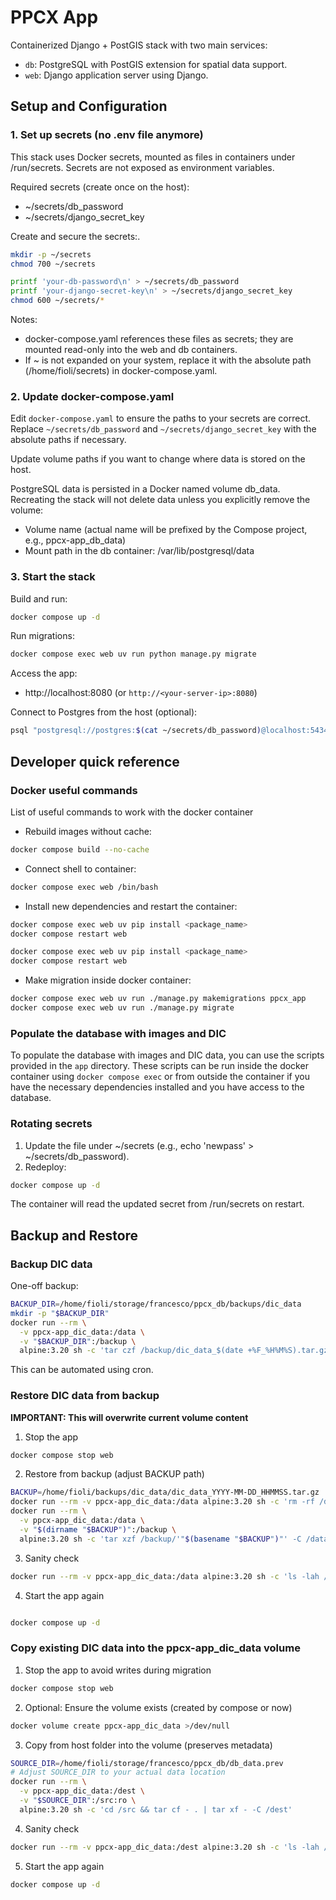 # PPCX App

Containerized Django + PostGIS stack with two main services:
- `db`: PostgreSQL with PostGIS extension for spatial data support.
- `web`: Django application server using Django.

## Setup and Configuration


### 1. Set up secrets (no .env file anymore)

This stack uses Docker secrets, mounted as files in containers under /run/secrets. Secrets are not exposed as environment variables.

Required secrets (create once on the host):
- ~/secrets/db_password
- ~/secrets/django_secret_key

Create and secure the secrets:.

```bash
mkdir -p ~/secrets
chmod 700 ~/secrets

printf 'your-db-password\n' > ~/secrets/db_password
printf 'your-django-secret-key\n' > ~/secrets/django_secret_key
chmod 600 ~/secrets/*
```

Notes:
- docker-compose.yaml references these files as secrets; they are mounted read-only into the web and db containers.
- If ~ is not expanded on your system, replace it with the absolute path (/home/fioli/secrets) in docker-compose.yaml.

### 2. Update docker-compose.yaml

Edit `docker-compose.yaml` to ensure the paths to your secrets are correct. Replace `~/secrets/db_password` and `~/secrets/django_secret_key` with the absolute paths if necessary.

Update volume paths if you want to change where data is stored on the host.

PostgreSQL data is persisted in a Docker named volume db_data. Recreating the stack will not delete data unless you explicitly remove the volume: 
  - Volume name (actual name will be prefixed by the Compose project, e.g., ppcx-app_db_data)
  - Mount path in the db container: /var/lib/postgresql/data

### 3. Start the stack

Build and run:
```bash
docker compose up -d
```

Run migrations:
```bash
docker compose exec web uv run python manage.py migrate
```

Access the app:
- http://localhost:8080 (or `http://<your-server-ip>:8080`)

Connect to Postgres from the host (optional):
```bash
psql "postgresql://postgres:$(cat ~/secrets/db_password)@localhost:5434/planpincieux"
```

## Developer quick reference

### Docker useful commands

List of useful commands to work with the docker container

- Rebuild images without cache:
```bash
docker compose build --no-cache
```

- Connect shell to container:
```bash
docker compose exec web /bin/bash
```

- Install new dependencies and restart the container:

```bash
docker compose exec web uv pip install <package_name>
docker compose restart web
```

```bash
docker compose exec web uv pip install <package_name>
docker compose restart web
```

- Make migration inside docker container: 

```bash
docker compose exec web uv run ./manage.py makemigrations ppcx_app
docker compose exec web uv run ./manage.py migrate
```

### Populate the database with images and DIC

To populate the database with images and DIC data, you can use the scripts provided in the `app` directory.
These scripts can be run inside the docker container using `docker compose exec` or from outside the container if you have the necessary dependencies installed and you have access to the database.

### Rotating secrets

1) Update the file under ~/secrets (e.g., echo 'newpass' > ~/secrets/db_password).
2) Redeploy:
```bash
docker compose up -d
```
The container will read the updated secret from /run/secrets on restart.

## Backup and Restore

### Backup DIC data

One-off backup:

```bash
BACKUP_DIR=/home/fioli/storage/francesco/ppcx_db/backups/dic_data
mkdir -p "$BACKUP_DIR"
docker run --rm \
  -v ppcx-app_dic_data:/data \
  -v "$BACKUP_DIR":/backup \
  alpine:3.20 sh -c 'tar czf /backup/dic_data_$(date +%F_%H%M%S).tar.gz -C /data .'
```

This can be automated using cron.

### Restore DIC data from backup

**IMPORTANT: This will overwrite current volume content**

1. Stop the app
```bash
docker compose stop web
```

2. Restore from backup (adjust BACKUP path)
```bash
BACKUP=/home/fioli/backups/dic_data/dic_data_YYYY-MM-DD_HHMMSS.tar.gz
docker run --rm -v ppcx-app_dic_data:/data alpine:3.20 sh -c 'rm -rf /data/*'
docker run --rm \
  -v ppcx-app_dic_data:/data \
  -v "$(dirname "$BACKUP")":/backup \
  alpine:3.20 sh -c 'tar xzf /backup/'"$(basename "$BACKUP")"' -C /data'

```

3. Sanity check
```bash
docker run --rm -v ppcx-app_dic_data:/data alpine:3.20 sh -c 'ls -lah /data | head'
```

4. Start the app again
```bash

docker compose up -d
```

### Copy existing DIC data into the ppcx-app_dic_data volume

1. Stop the app to avoid writes during migration
```bash
docker compose stop web
``` 

2. Optional: Ensure the volume exists (created by compose or now)
```bash
docker volume create ppcx-app_dic_data >/dev/null
```

3. Copy from host folder into the volume (preserves metadata)
```bash
SOURCE_DIR=/home/fioli/storage/francesco/ppcx_db/db_data.prev
# Adjust SOURCE_DIR to your actual data location
docker run --rm \
  -v ppcx-app_dic_data:/dest \
  -v "$SOURCE_DIR":/src:ro \
  alpine:3.20 sh -c 'cd /src && tar cf - . | tar xf - -C /dest'
```
  
4. Sanity check
```bash
docker run --rm -v ppcx-app_dic_data:/dest alpine:3.20 sh -c 'ls -lah /dest | head'
```

5. Start the app again
```bash
docker compose up -d
```
